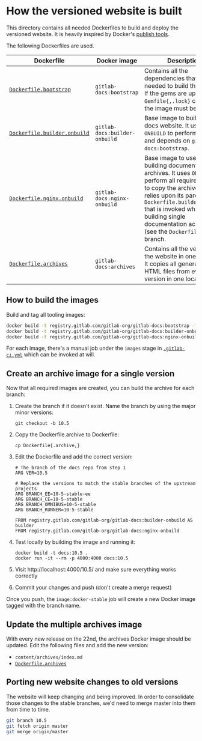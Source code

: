 # How the versioned website is built

This directory contains all needed Dockerfiles to build and deploy the
versioned website. It is heavily inspired by Docker's
[publish tools](https://github.com/docker/docker.github.io/tree/publish-tools).

The following Dockerfiles are used.

| Dockerfile | Docker image | Description |
| ---------- | ------------ | ----------- |
| [`Dockerfile.bootstrap`](Dockerfile.bootstrap) | `gitlab-docs:bootstrap` | Contains all the dependencies that are needed to build the website. If the gems are updated and `Gemfile{,.lock}` changes, the image must be rebuilt. |
| [`Dockerfile.builder.onbuild`](Dockerfile.builder.onbuild) | `gitlab-docs:builder-onbuild` | Base image to build the docs website. It uses `ONBUILD` to perform all steps and depends on `gitlab-docs:bootstrap`. |
| [`Dockerfile.nginx.onbuild`](Dockerfile.nginx.onbuild) | `gitlab-docs:nginx-onbuild` | Base image to use for building documentation archives. It uses `ONBUILD` to perform all required steps to copy the archive, and relies upon its parent `Dockerfile.builder.onbuild` that is invoked when building single documentation achives (see the `Dockerfile` of each branch. |
| [`Dockerfile.archives`](Dockerfile.archives) | `gitlab-docs:archives` | Contains all the versions of the website in one archive. It copies all generated HTML files from every version in one location. |

## How to build the images

Build and tag all tooling images:

```sh
docker build -t registry.gitlab.com/gitlab-org/gitlab-docs:bootstrap -f Dockerfile.bootstrap ../
docker build -t registry.gitlab.com/gitlab-org/gitlab-docs:builder-onbuild -f Dockerfile.builder.onbuild ../
docker build -t registry.gitlab.com/gitlab-org/gitlab-docs:nginx-onbuild -f Dockerfile.nginx.onbuild ../
```

For each image, there's a manual job under the `images` stage in
[`.gitlab-ci.yml`](../.gitlab-ci.yml) which can be invoked at will.

## Create an archive image for a single version

Now that all required images are created, you can build the archive for each
branch:

1. Create the branch if it doesn't exist. Name the branch by using the major
   minor versions:

    ```
    git checkout -b 10.5
    ```

1. Copy the Dockerfile.archive to Dockerfile:

    ```
    cp Dockerfile{.archive,}
    ```

1. Edit the Dockerfile and add the correct version:

    ```
    # The branch of the docs repo from step 1
    ARG VER=10.5

    # Replace the versions to match the stable branches of the upstream projects
    ARG BRANCH_EE=10-5-stable-ee
    ARG BRANCH_CE=10-5-stable
    ARG BRANCH_OMNIBUS=10-5-stable
    ARG BRANCH_RUNNER=10-5-stable

    FROM registry.gitlab.com/gitlab-org/gitlab-docs:builder-onbuild AS builder
    FROM registry.gitlab.com/gitlab-org/gitlab-docs:nginx-onbuild
    ```

1. Test locally by building the image and running it:

    ```
    docker build -t docs:10.5 .
    docker run -it --rm -p 4000:4000 docs:10.5
    ```

1. Visit http://localhost:4000/10.5/ and make sure everything works correctly
1. Commit your changes and push (don't create a merge request)

Once you push, the `image:docker-stable` job will create a new Docker image
tagged with the branch name.

## Update the multiple archives image

With every new release on the 22nd, the archives Docker image should be updated.
Edit the following files and add the new version:

- `content/archives/index.md`
- [`Dockerfile.archives`](Dockerfile.archives)

## Porting new website changes to old versions

The website will keep changing and being improved. In order to consolidate
those changes to the stable branches, we'd need to merge master into them
from time to time.

```sh
git branch 10.5
git fetch origin master
git merge origin/master
```

